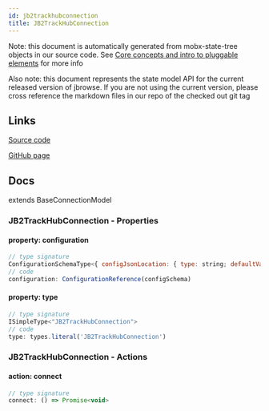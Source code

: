 ```yaml
---
id: jb2trackhubconnection
title: JB2TrackHubConnection
---
```


Note: this document is automatically generated from mobx-state-tree objects in
our source code. See
[Core concepts and intro to pluggable elements](/docs/developer_guide/) for more
info

Also note: this document represents the state model API for the current released
version of jbrowse. If you are not using the current version, please cross
reference the markdown files in our repo of the checked out git tag

## Links

[Source code](https://github.com/GMOD/jbrowse-components/blob/main/plugins/data-management/src/JB2TrackHubConnection/model.ts)

[GitHub page](https://github.com/GMOD/jbrowse-components/tree/main/website/docs/models/JB2TrackHubConnection.md)

## Docs

extends BaseConnectionModel

### JB2TrackHubConnection - Properties

#### property: configuration

```js
// type signature
ConfigurationSchemaType<{ configJsonLocation: { type: string; defaultValue: { uri: string; locationType: string; }; description: string; }; assemblyNames: { type: string; defaultValue: any[]; description: string; }; }, ConfigurationSchemaOptions<...>>
// code
configuration: ConfigurationReference(configSchema)
```

#### property: type

```js
// type signature
ISimpleType<"JB2TrackHubConnection">
// code
type: types.literal('JB2TrackHubConnection')
```

### JB2TrackHubConnection - Actions

#### action: connect

```js
// type signature
connect: () => Promise<void>
```
